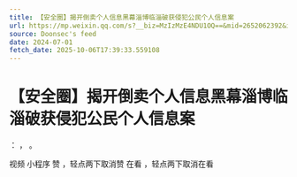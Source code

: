 ```yaml
---
title: 【安全圈】揭开倒卖个人信息黑幕淄博临淄破获侵犯公民个人信息案
url: https://mp.weixin.qq.com/s?__biz=MzIzMzE4NDU1OQ==&mid=2652062392&idx=3&sn=63227d641ccfb4cddcf4c5daa03dd990
source: Doonsec's feed
date: 2024-07-01
fetch_date: 2025-10-06T17:39:33.559108
---
```


# 【安全圈】揭开倒卖个人信息黑幕淄博临淄破获侵犯公民个人信息案

：
，
。

视频
小程序
赞
，轻点两下取消赞
在看
，轻点两下取消在看